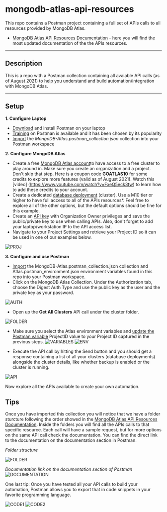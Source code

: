 # mongodb-atlas-api-resources
This repo contains a Postman project containing a full set of APIs calls to all resources provided by MongoDB Atlas.


* [MongoDB Atlas API Resources Documentation](https://docs.atlas.mongodb.com/reference/api-resources/) - here you will find the most updated documentation of the the APIs resources.

---
## Description

This is a repo with a Postman collection containing all avaiable API calls (as of August 2021) to help you understand and build automation/integration with MongoDB Atlas.

---
## Setup
__1. Configure Laptop__
* [Download](https://www.postman.com/downloads/) and install Postman on your laptop
* [Training](https://learning.postman.com/) on Postman is available and it has been chosen by its popularity
* [Import](https://learning.postman.com/docs/getting-started/importing-and-exporting-data/#importing-data-into-postman) the *MongoDB-Atlas.postman_collection.json* collection into your Postman workspace
 

__2. Configure MongoDB Atlas__

* Create a free [MongoDB Atlas account](https://account.mongodb.com/account/register)to have access to a free cluster to play around in. Make sure you create an organization and a project. Don't skip that step. Here is a coupon code **GOATLAS10** for some credits to explore more features (valid as of August 2021). Watch this [video] (https://www.youtube.com/watch?v=FxeQ5eck3tw) to learn how to add these credits to your account.
* Create a dedicated [database deployment](https://docs.atlas.mongodb.com/create-database-deployment/#create-a-new-database-deployment) (cluster). Use a M10 tier or higher to have full access to all of the APIs resources*. Feel free to explore all of the other options, but the default options should be fine for this example.
* Create an [API key](https://docs.atlas.mongodb.com/configure-api-access/) with Organization Owner privileges and save the public/private key to use when calling APIs. Also, don't forget to add your laptop/workstation IP to the API access list. 
* Navigate to your Project Settings and retrieve your Project ID so it can be used in one of our examples below. 

![PROJ](img/2.1-ProjectID.png "PROJ")


__3. Configure and use Postman__
* [Import](https://learning.postman.com/docs/getting-started/importing-and-exporting-data/#importing-data-into-postman) the MongoDB-Atlas.postman_collection.json collection and Atlas.postman_environment.json environment variables found in this repo into your Postman workspace.
* Click on the MongoDB Atlas Collection. Under the Authorization tab, choose the Digest Auth Type and use the public key as the user and the private key as your password.

![AUTH](img/3-Authentication.png "AUTH")

* Open up the **Get All Clusters** API call under the cluster folder.

![FOLDER](img/4-folder-structure.png "FOLDER")

* Make sure you select the Atlas environment variables and [update the Postman variable](https://learning.postman.com/docs/sending-requests/variables/) ProjectID value to your Project ID captured in the previous steps.
![VARIABLES](img/5-variables.png "VARIABLES")
![ENV](img/6-environment-variables.png "ENV")

* Execute the API call by hitting the Send button and you should get a response containing a list of all your clusters (database deployments) alongside the cluster details, like whether backup is enabled or the cluster is running. 

![API](img/7-api-call-list--clusters "API")

Now explore all the APIs available to create your own automation. 


## Tips

Once you have imported this collection you will notice that we have a folder sturcture following the order showed in the [MongoDB Atlas API Resources Documentation](https://docs.atlas.mongodb.com/reference/api-resources/). Inside the folders you will find all the APIs calls to that specific resource.  Each call will have a sample request, but for more options on the same API call check the documentation. You can find the direct link to the documentation on the documentation section in Postman.


*Folder structure* 

![FOLDER](img/1-folder-structure.png "FOLDER")


*Documentation link on the documentation section of Postman*
![DOCUMENTATION](img/2-documentation.png "DOCUMENTATION")



One last tip: Once you have tested all your API calls to build your automation, Postman allows you to export that in code snippets in your favorite programming language.


![CODE1](img/8-code-snippet-1.png "CODE1")
![CODE2](img/9-code-snippet-python.png "CODE2")


